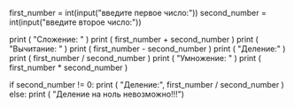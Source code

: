 
first_number = int(input("введите первое число:"))
second_number = int(input("введите второе число:"))



print ( "Сложение: " )
print ( first_number + second_number )
print ( "Вычитание: " )
print ( first_number - second_number )
print ( "Деление:" )
print ( first_number / second_number )
print ( "Умножение: " )
print ( first_number * second_number )

if second_number != 0:
    print ( "Деление:", first_number / second_number )
else:
    print ( "Деление на ноль невозможно!!!")
